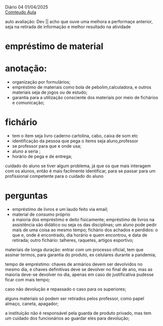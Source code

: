 Diário 04  01/04/2025   
[Comteudo Aula](https://github.com/heliokamakawa/aula/blob/main/aps/aula04.md)

auto avaliação: Dev || acho que ouve uma melhora a performaçe anterior, seja na retirada de informação e melhor resultado na atividade  
# empréstimo de material 

# anotação:  
 - organização por formulários;
 - empréstimo de materiais como bola de pebolim,calculadora, e outros materiais seja de jogos ou de estudo;
 - garantia para a utilização consciente dos materiais por meio de fichários e comunicação;

# fichário
 - tem o item seja livro caderno cartolina, cabo, caixa de som etc  
 - identificação da pessoa que pega o items seja aluno,professor  
 - se professor para que e onde usa;  
 - aluno a seria ;  
 - horário de pega e de entrega;  
  
cuidado do aluno se tiver algum problema, já que os que mais interagem com os alunos, então é mais facilmente identificar, para se passar para um profissional competente para o cuidado do aluno


# perguntas
 - empréstimo de livros e um laudo feito via email;  
 - material de consumo próprio   
a maioria dos empréstimo e deito fisicamente;
empréstimo de livros na assistência são didático ou seja os das disciplinas;
um aluno pode pedir mais de uma coisa ao mesmo tempo;
fichário dos 
achados e perdidos: o que e, onde é encontrado, dia horário e quem encontrou, e data de retirada;
outro fichário:  talheres, raquetes, artigos esportivo;

materiais de longa duração: entrar com um processo oficial, tem que assinar termos, para garantia do produto, ex celulares durante a pandemia;  

tempo de empréstimo: chaves de armários devem ser devolvidos no mesmo dia, e chaves definitivas deve se devolver no final de ano, mas as maioria deve-se devolver no dia, apenas em caso de justificativa pudesse ficar com mais tempo;
 
caso não devolução e repassado o caso para os superiores;

alguns materiais só podem ser retirados pelos professor, como papel almaço, caneta, apagador;

a instituição não é responsável pela guarda de produto privado, mas tem um cuidado dos funcionários ao guardar eles para devolução;  





